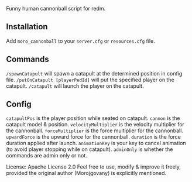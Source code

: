 Funny human cannonball script for redm.

## Installation

Add `moro_cannonball` to your `server.cfg` or `resources.cfg` file.

## Commands
`/spawnCatapult` will spawn a catapult at the determined position in config file.
`/putOnCatapult [playerPedId]` will put the specified player on the catapult.
`/catapult` will launch the player on the catapult.

## Config
`catapultPos` is the player position while seated on catapult.
`cannon` is the catapult model & position.
`velocityMultiplier` is the velocity multiplier for the cannonball.
`forceMultiplier` is the force multiplier for the cannonball.
`upwardForce` is the upward force for the cannonball.
`duration` is the force duration applied after launch.
`animationKey` is your key to cancel animation (to avoid player stopping while on catapult).
`adminOnly` is whether the commands are admin only or not.

License: Apache License 2.0
Feel free to use, modify & improve it freely, provided the original author (Morojgovany) is explicitly mentioned.

